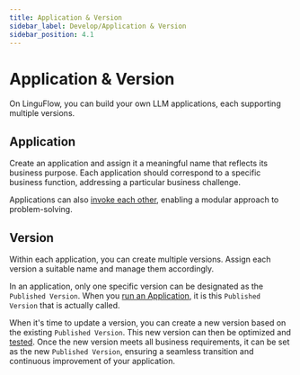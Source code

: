 ```yaml
---
title: Application & Version
sidebar_label: Develop/Application & Version
sidebar_position: 4.1
---
```


# Application & Version

On LinguFlow, you can build your own LLM applications, each supporting multiple versions.

## Application

Create an application and assign it a meaningful name that reflects its business purpose. Each application should correspond to a specific business function, addressing a particular business challenge. 

Applications can also [invoke each other](https://github.com/pingcap/LinguFlow), enabling a modular approach to problem-solving.

## Version

Within each application, you can create multiple versions. Assign each version a suitable name and manage them accordingly. 

In an application, only one specific version can be designated as the `Published Version`. When you [run an Application](https://github.com/pingcap/LinguFlow), it is this `Published Version` that is actually called.

When it's time to update a version, you can create a new version based on the existing `Published Version`. This new version can then be optimized and [tested](https://github.com/pingcap/LinguFlow). Once the new version meets all business requirements, it can be set as the new `Published Version`, ensuring a seamless transition and continuous improvement of your application.